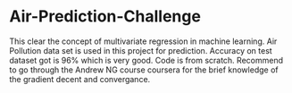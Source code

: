 # Air-Prediction-Challenge
This clear the concept of multivariate regression in machine learning. Air Pollution data set is used in this project for prediction. Accuracy on test dataset got is 96% which is very good.
Code is from scratch. Recommend to go through the Andrew NG course coursera for the brief knowledge of the gradient decent and convergance.

